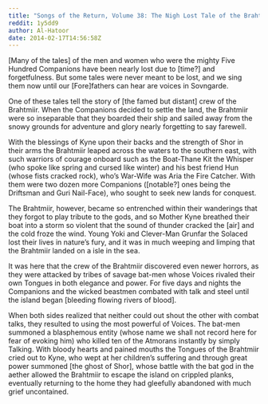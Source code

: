 ```yaml
---
title: "Songs of the Return, Volume 38: The Nigh Lost Tale of the Brahtmiir"
reddit: 1y5dd9
author: Al-Hatoor
date: 2014-02-17T14:56:58Z
---
```


[Many of the tales] of the men and women who were the mighty Five Hundred Companions have been nearly lost due to [time?] and forgetfulness. But some tales were never meant to be lost, and we sing them now until our [Fore]fathers can hear are voices in Sovngarde.

One of these tales tell the story of [the famed but distant] crew of the Brahtmiir. When the Companions decided to settle the land, the Brahtmiir were so inseparable that they boarded their ship and sailed away from the snowy grounds for adventure and glory nearly forgetting to say farewell.

With the blessings of Kyne upon their backs and the strength of Shor in their arms the Brahtmiir leaped across the waters to the southern east, with such warriors of courage onboard such as the Boat-Thane Kit the Whisper (who spoke like spring and cursed like winter) and his best friend Hun (whose fists cracked rock), who’s War-Wife was Aria the Fire Catcher. With them were two dozen more Companions ([notable?] ones being the Driftsman and Guri Nail-Face), who sought to seek new lands for conquest.

The Brahtmiir, however, became so entrenched within their wanderings that they forgot to play tribute to the gods, and so Mother Kyne breathed their boat into a storm so violent that the sound of thunder cracked the [air] and the cold froze the wind. Young Yoki and Clever-Man Grunfar the Solaced lost their lives in nature’s fury, and it was in much weeping and limping that the Brahtmiir landed on a isle in the sea.

It was here that the crew of the Brahtmiir discovered even newer horrors, as they were attacked by tribes of savage bat-men whose Voices rivaled their own Tongues in both elegance and power. For five days and nights the Companions and the wicked beastmen combated with talk and steel until the island began [bleeding flowing rivers of blood].

When both sides realized that neither could out shout the other with combat talks, they resulted to using the most powerful of Voices. The bat-men summoned a blasphemous entity (whose name we shall not record here for fear of evoking him) who killed ten of the Atmorans instantly by simply Talking. With bloody hearts and pained mouths the Tongues of the Brahtmiir cried out to Kyne, who wept at her children’s suffering and through great power summoned [the ghost of Shor], whose battle with the bat god in the aether allowed the Brahtmiir to escape the island on crippled planks, eventually returning to the home they had gleefully abandoned with much grief uncontained.
